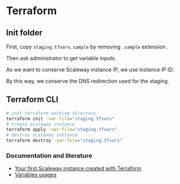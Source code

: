 # Terraform

## Init folder

First, copy `staging.tfvars.sample` by removing `.sample` extension .

Then ask administrator to get variable inputs.

As we want to conserve Scaleway instance IP, we use instance IP ID.

By this way, we conserve the DNS redirection used for the staging.

## Terraform CLI

```bash
# init terraform working directory
terraform init -var-file="staging.tfvars"
# create scaleway instance
terraform apply -var-file="staging.tfvars"
# destroy scaleway instance
terraform destroy -var-file="staging.tfvars"
```

### Documentation and literature
- [Your first Scaleway instance created with Terraform](https://www.scaleway.com/en/docs/deploy-your-first-terraform-infrastructure-on-scaleway/)
- [Variables usages](https://www.terraform.io/docs/language/values/variables.html#variable-definitions-tfvars-files)
